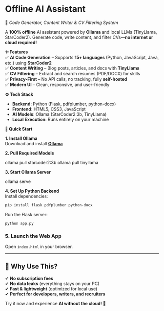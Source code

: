 # **Offline AI Assistant**  
🚀 *Code Generator, Content Writer & CV Filtering System*  

A **100% offline** AI assistant powered by **Ollama** and local LLMs (TinyLlama, StarCoder2). Generate code, write content, and filter CVs—**no internet or cloud required!**  

**✨ Features**  
✅ **AI Code Generation** – Supports **15+ languages** (Python, JavaScript, Java, etc.) using **StarCoder2**  
✅ **Content Writing** – Blog posts, articles, and docs with **TinyLlama**  
✅ **CV Filtering** – Extract and search resumes (PDF/DOCX) for skills  
✅ **Privacy-First** – No API calls, no tracking, fully **self-hosted**  
✅ **Modern UI** – Clean, responsive, and user-friendly  

**⚙️ Tech Stack**  
- **Backend**: Python (Flask, pdfplumber, python-docx)  
- **Frontend**: HTML5, CSS3, JavaScript  
- **AI Models**: Ollama (StarCoder2:3b, TinyLlama)  
- **Local Execution**: Runs entirely on your machine  

**🚀 Quick Start**  

**1. Install Ollama**  
Download and install **[Ollama](https://ollama.com/)**  

**2. Pull Required Models**  

ollama pull starcoder2:3b
ollama pull tinyllama

**3. Start Ollama Server**  

ollama serve


**4. Set Up Python Backend**  
Install dependencies:  
```bash
pip install flask pdfplumber python-docx
```
Run the Flask server:  
```bash
python app.py
```

### **5. Launch the Web App**  
Open `index.html` in your browser.  

---

## **🌟 Why Use This?**  
✔ **No subscription fees**  
✔ **No data leaks** (everything stays on your PC)  
✔ **Fast & lightweight** (optimized for local use)  
✔ **Perfect for developers, writers, and recruiters**  

Try it now and experience **AI without the cloud!** 🚀
